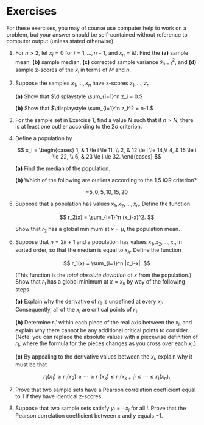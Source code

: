 # Exercises

For these exercises, you may of course use computer help to work on a problem, but your answer should be self-contained without reference to computer output (unless stated otherwise).

1. For $n>2$, let $x_i=0$ for $i=1,\ldots,n-1$, and $x_n=M$. Find the **(a)** sample mean, **(b)** sample median, **(c)** corrected sample variance $s_{n-1}^2$, and **(d)** sample z-scores of the $x_i$ in terms of $M$ and $n$.

2. Suppose the samples $x_1,\ldots,x_n$ have z-scores $z_1,\ldots,z_n$. 

    **(a)** Show that $\displaystyle \sum_{i=1}^n z_i = 0.$

    **(b)** Show that $\displaystyle \sum_{i=1}^n z_i^2 = n-1.$
 
3. For the sample set in Exercise 1, find a value $N$ such that if $n>N$, there is at least one outlier according to the 2σ criterion.

4. Define a population by

    $$
    x_i = \begin{cases}
    1, & 1 \le i \le 11, \\ 
    2, & 12 \le i \le 14,\\ 
    4, & 15 \le i \le 22, \\ 
    6, & 23 \le i \le 32.
    \end{cases}
    $$

    **(a)** Find the median of the population.

    **(b)** Which of the following are outliers according to the 1.5 IQR criterion?

    $$-5,0,5,10,15,20$$

5. Suppose that a population has values $x_1,x_2,\ldots,x_n$. Define the function 

    $$
    r_2(x) = \sum_{i=1}^n (x_i-x)^2.
    $$

    Show that $r_2$ has a global minimum at $x=\mu$, the population mean.

6. Suppose that $n=2k+1$ and a population has values $x_1,x_2,\ldots,x_{n}$ in sorted order, so that the median is equal to $x_k$. Define the function 

    $$
    r_1(x) = \sum_{i=1}^n |x_i-x|.
    $$

    (This function is the *total absolute deviation* of $x$ from the population.) Show that $r_1$ has a global minimum at $x=x_k$ by way of the following steps. 
    
    **(a)** Explain why the derivative of $r_1$ is undefined at every $x_i$. Consequently, all of the $x_i$ are critical points of $r_1$. 
    
    **(b)** Determine $r_1'$ within each piece of the real axis between the $x_i$, and explain why there cannot be any additional critical points to consider. (Note: you can replace the absolute values with a piecewise definition of $r_1$, where the formula for the pieces changes as you cross over each $x_i$.) 

    **(c)** By appealing to the derivative values between the $x_i$, explain why it must be that

    $$
    r_1(x_1) \ge r_1(x_2) \ge \cdots \ge r_1(x_k) \le r_1(x_{k+1}) \le \cdots \le r_1(x_n).
    $$


7. Prove that two sample sets have a Pearson correlation coefficient equal to 1 if they have identical z-scores.

8. Suppose that two sample sets satisfy $y_i=-x_i$ for all $i$. Prove that the Pearson correlation coefficient between $x$ and $y$ equals $-1$.


